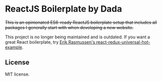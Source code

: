 ReactJS Boilerplate by Dada
===========================

~~This is an opinionated ES6-ready ReactJS boilerplate setup that includes all
packages I generally start with when developing a new website.~~

This project is no longer being maintained and is outdated. If you want a great React boilerplate, try [Erik Rasmussen's react-redux-universal-hot-example](https://github.com/erikras/react-redux-universal-hot-example).

License
-------

MIT license.
